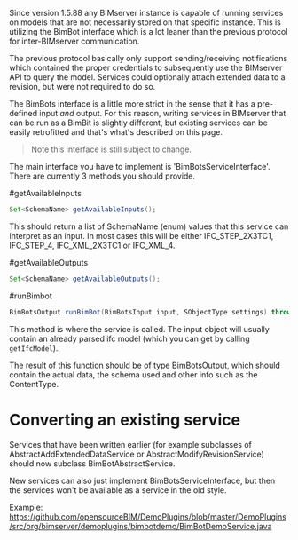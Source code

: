 Since version 1.5.88 any BIMserver instance is capable of running services on models that are not necessarily stored on that specific instance. This is utilizing the BimBot interface which is a lot leaner than the previous protocol for inter-BIMserver communication.

The previous protocol basically only support sending/receiving notifications which contained the proper credentials to subsequently use the BIMserver API to query the model. Services could optionally attach extended data to a revision, but were not required to do so.

The BimBots interface is a little more strict in the sense that it has a pre-defined input _and_ output. For this reason, writing services in BIMserver that can be run as a BimBit is slightly different, but existing services can be easily retrofitted and that's what's described on this page.

> Note this interface is still subject to change.

The main interface you have to implement is 'BimBotsServiceInterface'. There are currently 3 methods you should provide.

#getAvailableInputs

```java
Set<SchemaName> getAvailableInputs();
```

This should return a list of SchemaName (enum) values that this service can interpret as an input. In most cases this will be either IFC_STEP_2X3TC1, IFC_STEP_4, IFC_XML_2X3TC1 or IFC_XML_4.

#getAvailableOutputs

```java
Set<SchemaName> getAvailableOutputs();
```

#runBimbot

```java
BimBotsOutput runBimBot(BimBotsInput input, SObjectType settings) throws BimBotsException;
```

This method is where the service is called. The input object will usually contain an already parsed ifc model (which you can get by calling `getIfcModel`).

The result of this function should be of type BimBotsOutput, which should contain the actual data, the schema used and other info such as the ContentType.

# Converting an existing service

Services that have been written earlier (for example subclasses of AbstractAddExtendedDataService or AbstractModifyRevisionService) should now subclass BimBotAbstractService.

New services can also just implement BimBotsServiceInterface, but then the services won't be available as a service in the old style.

Example: https://github.com/opensourceBIM/DemoPlugins/blob/master/DemoPlugins/src/org/bimserver/demoplugins/bimbotdemo/BimBotDemoService.java